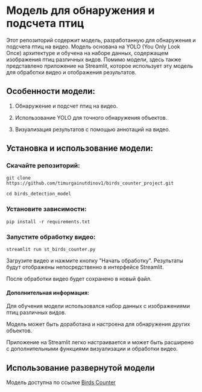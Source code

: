 # Модель для обнаружения и подсчета птиц

Этот репозиторий содержит модель, разработанную для обнаружения и подсчета птиц на видео. 
Модель основана на YOLO (You Only Look Once) архитектуре и обучена на наборе данных, 
содержащем изображения птиц различных видов. Помимо модели, здесь также представлено приложение на Streamlit, которое использует эту модель для обработки видео и отображения результатов.

## Особенности модели:

1. Обнаружение и подсчет птиц на видео.

2. Использование YOLO для точного обнаружения объектов.

3. Визуализация результатов с помощью аннотаций на видео.

## Установка и использование модели:

### Скачайте репозиторий:

`git clone https://github.com/timurgainutdinov1/birds_counter_project.git`

`cd birds_detection_model`

### Установите зависимости:

`pip install -r requirements.txt`

### Запустите обработку видео:

`streamlit run st_birds_counter.py`

Загрузите видео и нажмите кнопку "Начать обработку". Результаты будут отображены непосредственно в интерфейсе Streamlit.

После обработки видео будет сохранено в новый файл.

#### Дополнительная информация:

Для обучения модели использовался набор данных с изображениями птиц различных видов.

Модель может быть доработана и настроена для обнаружения других объектов.

Приложение на Streamlit легко настраивается и может быть расширено с дополнительными функциями визуализации и обработки видео.

## Использование развернутой модели

Модель доступна по ссылке [Birds Counter](https://birdscounter.streamlit.app/)
